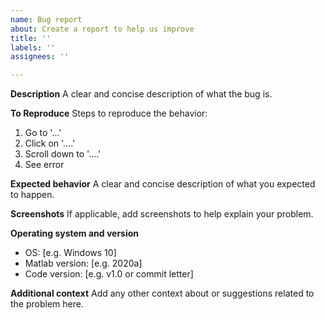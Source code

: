```yaml
---
name: Bug report
about: Create a report to help us improve
title: ''
labels: ''
assignees: ''

---
```


**Description**
A clear and concise description of what the bug is.

**To Reproduce**
Steps to reproduce the behavior:
1. Go to '...'
2. Click on '....'
3. Scroll down to '....'
4. See error

**Expected behavior**
A clear and concise description of what you expected to happen.

**Screenshots**
If applicable, add screenshots to help explain your problem.

**Operating system and version**
 - OS: [e.g. Windows 10]
 - Matlab version: [e.g. 2020a]
 - Code version: [e.g. v1.0 or commit letter]

**Additional context**
Add any other context about or suggestions related to the problem here.
